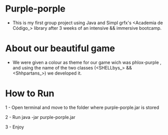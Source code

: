 # Purple-porple
* This is my first group project using Java and Simpl grfx's <Academia de Código_> library after 3 weeks of an intensive && immersive bootcamp.

# About our beautiful game
* We were given a colour as theme for our game wich was phlox-purple , and using the name of the two classes (<SHELLbys_> && <Shhpartans_>) we developed it.




# How to Run 

1 - Open terminal and move to the folder where purple-porple.jar is stored 

2 - Run java -jar purple-porple.jar

3 - Enjoy


